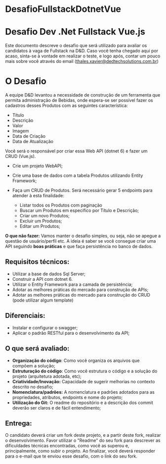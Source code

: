 # DesafioFullstackDotnetVue

# Desafio Dev .Net Fullstack Vue.js
Este documento descreve o desafio que será utilizado para avaliar os candidatos à vaga de Fullstack na D&D. Caso você tenha chegado aqui por acaso, sinta-se à vontade em realizar o teste, e logo após, contar um pouco mais sobre você através do email (thales.xavier@dedtechsolutions.com.br)

# O  Desafio
A equipe D&D levantou a necessidade de construção de um ferramenta que permita administração de Bebidas, onde espera-se ser possível fazer os cadastros desses Produtos com as seguintes característica:
- Título
- Descrição
- Valor
- Imagem
- Data de Criação 
- Data de Atualização 

Você será o responsável por criar essa Web API (dotnet 6) e fazer um CRUD (Vue.js). 

- Crie um projeto WebAPI; 

- Crie uma base de dados com a tabela Produtos utilizando Entity Framework;

- Faça um CRUD de Produtos. Será necessário gerar 5 endpoints para atender à esta finalidade:
  - Listar todos os Produtos com paginação
  - Buscar um Produtos em especifico por Título e Descrição;
  - Criar um novo Produtos;
  - Excluir um Produtos;
  - Editar um Produtos;

**O que não fazer:**
Vamos manter o desafio simples, ou seja, não se apegue a questão de usuário/perfil etc. A ideia é saber se você consegue criar uma API seguindo **boas práticas** e que faça persistência no banco de dados.

## Requisitos técnicos:
- Utilizar a base de dados Sql Server;
- Construir a API com dotnet 6.
- Utilizar o Entity Framework para a camada de persistência;
- Adotar as melhores práticas do mercado para construção de APIs;
- Adotar as melhores práticas do mercado para construção do CRUD (pode utilizar algum template)

## Diferenciais:
- Instalar e configurar o swagger;
- Aplicar o padrão RESTful para o desenvolvimento da API;

## O que será avaliado:
- **Organização do código**: Como você organiza os arquivos que compõem a solução;
- **Estruturação do código**: Como você estrutura o código e a solução do projeto (arquitetura adotada, etc);
- **Criatividade/Inovação:** Capacidade de sugerir melhorias no contexto descrito no desafio;
- **Nomenclatura/padrões:** A nomenclatura e padrões adotados para as propriedades, atributos, endpoints e nome do projeto;
- **Utilização do Git:** O readme do repositório e a descrição dos commit deverão ser claros e de fácil entendimento;

## Entrega:
O candidato deverá criar um fork deste projeto, e a partir deste fork, realizar o desenvolvimento. Favor utilizar o "Readme" do seu fork para descrever as dificuldades técnicas encontradas, como você as superou e, principalmente, como subir o projeto. Ao finalizar, você deverá responder para o e-mail que te enviou esse desafio, com o link do seu fork.
